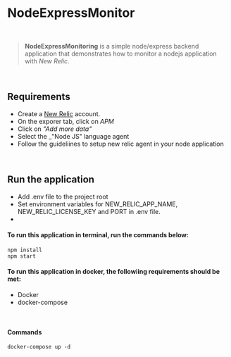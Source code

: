 # NodeExpressMonitor

<br>

> **NodeExpressMonitoring** is a simple node/express backend application that demonstrates how to monitor a nodejs application with _New Relic_.

<br>

## Requirements

- Create a [New Relic](https://newrelic.com/) account.
- On the exporer tab, click on _APM_
- Click on _"Add more data"_
- Select the _"Node JS" language agent
- Follow the guideliines to setup new relic agent in your node application

<br>

## Run the application

- Add .env file to the project root
- Set environment variables for NEW_RELIC_APP_NAME,
    NEW_RELIC_LICENSE_KEY  and PORT in .env file.
-

#### To run this application in terminal, run the commands below:
```
npm install
npm start
```

#### To run this application in docker, the followiing requirements should be met:

- Docker []()
- docker-compose []()

<br>

#### Commands

```
docker-compose up -d
```

